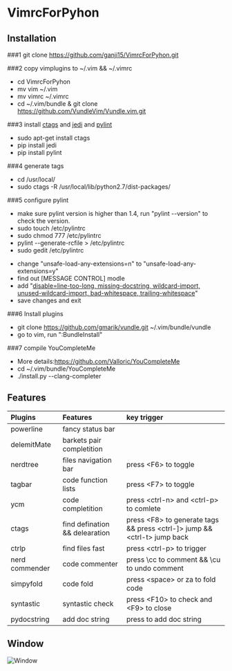 # VimrcForPyhon

## Installation

###1 git clone https://github.com/ganji15/VimrcForPyhon.git

###2 copy vimplugins to ~/.vim && ~/.vimrc
* cd VimrcForPyhon
* mv vim ~/.vim
* mv vimrc ~/.vimrc
* cd ~/.vim/bundle  & git clone https://github.com/VundleVim/Vundle.vim.git

###3 install [ctags](#ctags) and [jedi](#jedi) and [pylint](#pylint)
* sudo apt-get install ctags 
* pip install jedi
* pip install pylint

###4 generate tags
* cd /usr/local/
* sudo ctags -R /usr/local/lib/python2.7/dist-packages/

###5 configure pylint
* make sure pylint version is higher than 1.4, run "pylint --version" to check the version.
* sudo touch /etc/pylintrc
* sudo chmod 777 /etc/pylintrc
* pylint --generate-rcfile > /etc/pylintrc
* sudo gedit /etc/pylintrc
 - change "unsafe-load-any-extensions=n" to "unsafe-load-any-extensions=y"
 - find out \[MESSAGE CONTROL\] modle
 - add "[disable=line-too-long, missing-docstring, wildcard-import, unused-wildcard-import, bad-whitespace, trailing-whitespace](#pylint-disable)"
 - save changes and exit

###6 Install plugins
* git clone https://github.com/gmarik/vundle.git ~/.vim/bundle/vundle
* go to vim, run ":BundleInstall"

###7 compile YouCompleteMe
* More details:https://github.com/Valloric/YouCompleteMe
* cd ~/.vim/bundle/YouCompleteMe
* ./install.py --clang-completer

## Features
| Plugins        | Features | key trigger  |
|:------------- |:-------------|:------------- |
| powerline     |  fancy status bar |  |
| delemitMate      | barkets pair completition|   |
| nerdtree | files navigation bar      |  press \<F6\> to toggle|
| tagbar   | code function lists | press \<F7\> to toggle |
| ycm    | code completition      |   press \<ctrl-n\> and \<ctrl-p\> to comlete|
| ctags | find defination && delearation      | press \<F8\> to generate tags &&  press \<ctrl-]\> jump && \<ctrl-t\> jump back|
| ctrlp     | find files fast|  press \<ctrl-p\> to trigger |
| nerd commender    | code commenter      |   press \\cc to comment && \\cu to undo comment |
| simpyfold     | code fold|  press \<space\> or za to fold code |
| syntastic    | syntastic check | press \<F10\> to check and \<F9\> to close|
| pydocstring | add doc string | press <ctrl-a> to add doc string|

## Window
![Window](https://github.com/ganji15/VimrcForPyhon/blob/master/python-vim-plugin.png)
